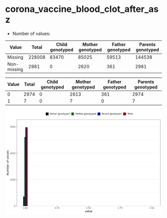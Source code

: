 # corona_vaccine_blood_clot_after_asz
- Number of values:

| Value | Total | Child genotyped | Mother genotyped | Father genotyped | Parents genotyped |
| ----- | ----- | --------------- | ---------------- | ---------------- |---------------- |
| Missing | 228008 | 83470 | 85025 | 59513 | 144538 |
| Non-missing | 2981 | 0 | 2620 | 361 | 2981 |

| Value | Total | Child genotyped | Mother genotyped | Father genotyped | Parents genotyped |
| ----- | ----- | --------------- | ---------------- | ---------------- |---------------- |
| 0 | 2974 | 0 | 2613 | 361 | 2974 |
| 1 | 7 | 0 | 7 | 0 | 7 |



![](corona_vaccine_blood_clot_after_asz_n.png)



